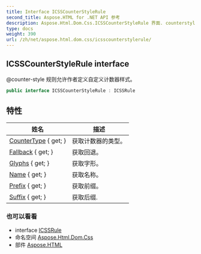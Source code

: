 ```yaml
---
title: Interface ICSSCounterStyleRule
second_title: Aspose.HTML for .NET API 参考
description: Aspose.Html.Dom.Css.ICSSCounterStyleRule 界面. counterstyle 规则允许作者定义自定义计数器样式
type: docs
weight: 390
url: /zh/net/aspose.html.dom.css/icsscounterstylerule/
---
```

## ICSSCounterStyleRule interface

@counter-style 规则允许作者定义自定义计数器样式。

```csharp
public interface ICSSCounterStyleRule : ICSSRule
```

## 特性

| 姓名 | 描述 |
| --- | --- |
| [CounterType](../../aspose.html.dom.css/icsscounterstylerule/countertype/) { get; } | 获取计数器的类型。 |
| [Fallback](../../aspose.html.dom.css/icsscounterstylerule/fallback/) { get; } | 获取回退。 |
| [Glyphs](../../aspose.html.dom.css/icsscounterstylerule/glyphs/) { get; } | 获取字形。 |
| [Name](../../aspose.html.dom.css/icsscounterstylerule/name/) { get; } | 获取名称。 |
| [Prefix](../../aspose.html.dom.css/icsscounterstylerule/prefix/) { get; } | 获取前缀。 |
| [Suffix](../../aspose.html.dom.css/icsscounterstylerule/suffix/) { get; } | 获取后缀. |

### 也可以看看

* interface [ICSSRule](../icssrule/)
* 命名空间 [Aspose.Html.Dom.Css](../../aspose.html.dom.css/)
* 部件 [Aspose.HTML](../../)


